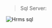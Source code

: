  > Sql Server:

![Hrms sql](https://user-images.githubusercontent.com/83504666/120928050-c9c9ec80-c6eb-11eb-83e0-d28f167824ad.png)
